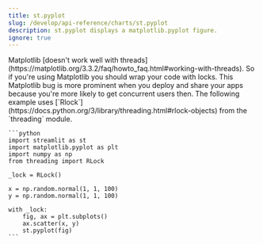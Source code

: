 ```yaml
---
title: st.pyplot
slug: /develop/api-reference/charts/st.pyplot
description: st.pyplot displays a matplotlib.pyplot figure.
ignore: true
---
```


<Autofunction function="streamlit.pyplot" />

<Warning>
    Matplotlib [doesn't work well with threads](https://matplotlib.org/3.3.2/faq/howto_faq.html#working-with-threads). So if you're using Matplotlib you should wrap your code with locks. This Matplotlib bug is more prominent when you deploy and share your apps because you're more likely to get concurrent users then. The following example uses [`Rlock`](https://docs.python.org/3/library/threading.html#rlock-objects) from the `threading` module.

    ```python
    import streamlit as st
    import matplotlib.pyplot as plt
    import numpy as np
    from threading import RLock

    _lock = RLock()

    x = np.random.normal(1, 1, 100)
    y = np.random.normal(1, 1, 100)

    with _lock:
        fig, ax = plt.subplots()
        ax.scatter(x, y)
        st.pyplot(fig)
    ```

</Warning>
